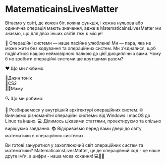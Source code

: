 # MatematicainsLivesMatter

Вітаємо у світі, де кожен біт, кожна функція, і кожна нульова або одинична операція мають значення, адже в MatematicainsLivesMatter ми знаємо, що для двох інших світів теж є місце!

🤖 Операційні системи — наше пасійне улюблене! Ми — пара, яка не може жити без кодування та операційних систем. Ми з'єдналися, щоб поділитися нашою неймовірною палкою до цієї дисципліни з вами. Чому б не зробити операційні системи ще крутішими разом?

❤ Що ми любимо:

🥃Джин тонік                        
🤡CS2                                  
👩‍🦱Маму

🔍 Що ми робимо:

🧠 Розбираємося у внутрішній архітектурі операційних систем.
🌐 Вивчаємо різноманітні операційні системи: від Windows і macOS до Linux та інших.
💻 Ділимось цікавими статтями, проектируємо та спільно вирішуємо завдання.
📚 Відкриваємо перед вами двері до світу математики в операційних системах.

Ви готові зануритися у захоплюючий світ операційних систем та математики? MatematicainsLivesMatter, це де операційний код - це наше друге ім'я, а цифри - наша мова кохання! 💻💙🧮
